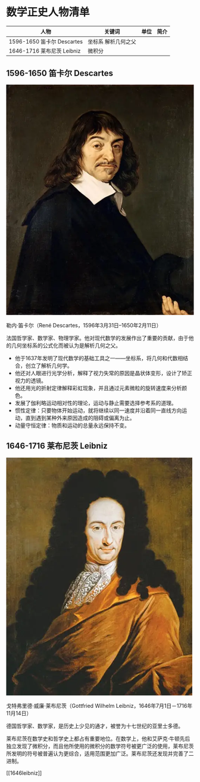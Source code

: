 # 数学正史人物清单

| 人物                       | 关键词 | 单位 | 简介 |
| -------------------------- | ------ | ---- | ---- |
| 1596-1650 笛卡尔 Descartes | 坐标系 解析几何之父      |      |      |
| 1646-1716 莱布尼茨 Leibniz | 微积分 |      |      |

## 1596-1650 笛卡尔 Descartes

![](assets/1596descartes.webp)

勒内·笛卡尔（René Descartes，1596年3月31日–1650年2月11日）

法国哲学家、数学家、物理学家。他对现代数学的发展作出了重要的贡献，由于他的几何坐标系的公式化而被认为是解析几何之父。

- 他于1637年发明了现代数学的基础工具之一——坐标系，将几何和代数相结合，创立了解析几何学。
- 他还对人眼进行光学分析，解释了视力失常的原因是晶状体变形，设计了矫正视力的透镜。
- 他还用光的折射定律解释彩虹现象，并且通过元素微粒的旋转速度来分析颜色。
- 发展了伽利略运动相对性的理论，运动与静止需要选择参考系的道理。
- 惯性定律：只要物体开始运动，就将继续以同一速度并沿着同一直线方向运动，直到遇到某种外来原因造成的阻碍或偏离为止。
- 动量守恒定律：物质和运动的总量永远保持不变。



## 1646-1716 莱布尼茨 Leibniz

![](assets/1646leibniz.webp)

戈特弗里德·威廉·莱布尼茨（Gottfried Wilhelm Leibniz，1646年7月1日－1716年11月14日）

德国哲学家、数学家，是历史上少见的通才，被誉为十七世纪的亚里士多德。

莱布尼茨在数学史和哲学史上都占有重要地位。在数学上，他和艾萨克·牛顿先后独立发现了微积分，而且他所使用的微积分的数学符号被更广泛的使用，莱布尼茨所发明的符号被普遍认为更综合，适用范围更加广泛。莱布尼茨还发现并完善了二进制。

[[1646leibniz]]

